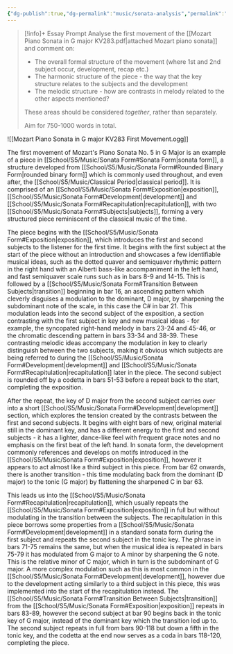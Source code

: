 ```yaml
---
{"dg-publish":true,"dg-permalink":"music/sonata-analysis","permalink":"/music/sonata-analysis/"}
---
```



> [!info]+ Essay Prompt
> Analyse the first movement of the [[Mozart Piano Sonata in G major KV283.pdf|attached Mozart piano sonata]] and comment on:
> 
> - The overall formal structure of the movement (where 1st and 2nd subject occur, development, recap etc.)
> - The harmonic structure of the piece - the way that the key structure relates to the subjects and the development
> - The melodic structure - how are contrasts in melody related to the other aspects mentioned?
> 
> These areas should be considered _together_, rather than separately.
> 
> Aim for 750-1000 words in total.

![[Mozart Piano Sonata in G major KV283 First Movement.ogg]]

The first movement of Mozart's Piano Sonata No. 5 in G Major is an example of a piece in [[School/S5/Music/Sonata Form#Sonata Form\|sonata form]], a structure developed from [[School/S5/Music/Sonata Form#Rounded Binary Form\|rounded binary form]] which is commonly used throughout, and even after, the [[School/S5/Music/Classical Period\|classical period]]. It is comprised of an [[School/S5/Music/Sonata Form#Exposition\|exposition]], [[School/S5/Music/Sonata Form#Development\|development]] and [[School/S5/Music/Sonata Form#Recapitulation\|recapitulation]], with two [[School/S5/Music/Sonata Form#Subjects\|subjects]], forming a very structured piece reminiscent of the classical music of the time.

The piece begins with the [[School/S5/Music/Sonata Form#Exposition\|exposition]], which introduces the first and second subjects to the listener for the first time. It begins with the first subject at the start of the piece without an introduction and showcases a few identifiable musical ideas, such as the dotted quaver and semiquaver rhythmic pattern in the right hand with an Alberti bass-like accompaniment in the left hand, and fast semiquaver scale runs such as in bars 8-9 and 14-15. This is followed by a [[School/S5/Music/Sonata Form#Transition Between Subjects\|transition]] beginning in bar 16, an ascending pattern which cleverly disguises a modulation to the dominant, D major, by sharpening the subdominant note of the scale, in this case the C# in bar 21. This modulation leads into the second subject of the exposition, a section contrasting with the first subject in key and new musical ideas - for example, the syncopated right-hand melody in bars 23-24 and 45-46, or the chromatic descending pattern in bars 33-34 and 38-39. These contrasting melodic ideas accompany the modulation in key to clearly distinguish between the two subjects, making it obvious which subjects are being referred to during the [[School/S5/Music/Sonata Form#Development\|development]] and [[School/S5/Music/Sonata Form#Recapitulation\|recapitulation]] later in the piece. The second subject is rounded off by a codetta in bars 51-53 before a repeat back to the start, completing the exposition.

After the repeat, the key of D major from the second subject carries over into a short [[School/S5/Music/Sonata Form#Development\|development]] section, which explores the tension created by the contrasts between the first and second subjects. It begins with eight bars of new, original material still in the dominant key, and has a different energy to the first and second subjects - it has a lighter, dance-like feel with frequent grace notes and no emphasis on the first beat of the left hand. In sonata form, the development commonly references and develops on motifs introduced in the [[School/S5/Music/Sonata Form#Exposition\|exposition]], however it appears to act almost like a third subject in this piece. From bar 62 onwards, there is another transition - this time modulating back from the dominant (D major) to the tonic (G major) by flattening the sharpened C in bar 63.

This leads us into the [[School/S5/Music/Sonata Form#Recapitulation\|recapitulation]], which usually repeats the [[School/S5/Music/Sonata Form#Exposition\|exposition]] in full but without modulating in the transition between the subjects. The recapitulation in this piece borrows some properties from a [[School/S5/Music/Sonata Form#Development\|development]] in a standard sonata form during the first subject and repeats the second subject in the tonic key. The phrase in bars 71-75 remains the same, but when the musical idea is repeated in bars 75-79 it has modulated from G major to A minor by sharpening the G note. This is the relative minor of C major, which in turn is the subdominant of G major. A more complex modulation such as this is most common in the [[School/S5/Music/Sonata Form#Development\|development]], however due to the development acting similarly to a third subject in this piece, this was implemented into the start of the recapitulation instead. The [[School/S5/Music/Sonata Form#Transition Between Subjects\|transition]] from the [[School/S5/Music/Sonata Form#Exposition\|exposition]] repeats in bars 83-89, however the second subject at bar 90 begins back in the tonic key of G major, instead of the dominant key which the transition led up to. The second subject repeats in full from bars 90-118 but down a fifth in the tonic key, and the codetta at the end now serves as a coda in bars 118-120, completing the piece.
